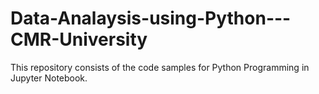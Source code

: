 # Data-Analaysis-using-Python---CMR-University

This repository consists of the code samples for Python Programming in Jupyter Notebook.
